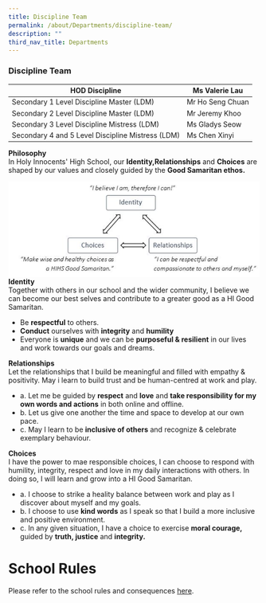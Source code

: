 ```yaml
---
title: Discipline Team
permalink: /about/Departments/discipline-team/
description: ""
third_nav_title: Departments
---
```

### **Discipline Team**



| HOD Discipline | Ms Valerie Lau | 
| -------- | -------- | 
| Secondary 1 Level Discipline Master (LDM)     | Mr Ho Seng Chuan     |
| Secondary 2 Level Discipline Master (LDM)    | Mr Jeremy Khoo |
|Secondary 3 Level Discipline Mistress (LDM)  | Ms Gladys Seow |
|Secondary 4 and 5 Level Discipline Mistress (LDM) | Ms Chen Xinyi |
  

**Philosophy**
<br> In Holy Innocents' High School, our **Identity,Relationships** and **Choices** are shaped by our values and closely guided by the **Good Samaritan ethos.**


<img src="/images/discipline4.jpg" 
     style="width:%" align=left>
		 

**Identity**
<br> Together with others in our school and the wider community, I believe we can become our best selves and contribute to a greater good as a HI Good Samaritan. <br>
* Be **respectful** to others.
* **Conduct** ourselves with **integrity** and **humility**
* Everyone is **unique** and we can be **purposeful & resilient** in our lives and work towards our goals and dreams. 

**Relationships**
<br> Let the relationships that I build be meaningful and filled with empathy & positivity. May i learn to build trust and be human-centred at work and play.
* a. Let me be guided by **respect** and **love** and **take responsibility for my own words and actions** in both online and offline.
* b. Let us give one another the time and space to develop at our own pace.
* c. May I learn to be **inclusive of others** and recognize & celebrate exemplary behaviour.

**Choices**
<br> I have the power to mae responsible choices, I can choose to respond with humility, integrity, respect and love in my daily interactions with others. In doing so, I will learn and grow into a HI Good Samaritan.
* a. I choose to strike a heality balance between work and play as I discover about myself and my goals.
* b. I choose to use **kind words** as I speak so that I build a more inclusive and positive environment.
* c. In any given situation, I have a choice to exercise **moral courage,** guided by **truth, justice** and **integrity.**

# School Rules
Please refer to the school rules and consequences [here](https://drive.google.com/file/d/1Ia8ikxUweHQllt3xp2IQwrQrBwV0C1NS/view?usp=share_link).